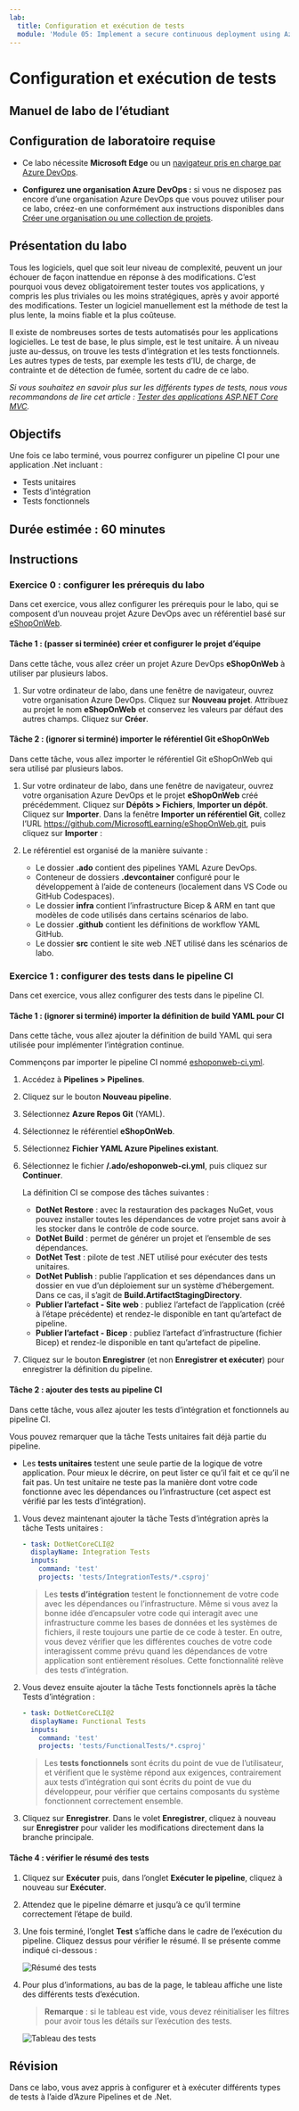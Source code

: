 ```yaml
---
lab:
  title: Configuration et exécution de tests
  module: 'Module 05: Implement a secure continuous deployment using Azure Pipelines'
---
```


# Configuration et exécution de tests

## Manuel de labo de l’étudiant

## Configuration de laboratoire requise

- Ce labo nécessite **Microsoft Edge** ou un [navigateur pris en charge par Azure DevOps](https://docs.microsoft.com/azure/devops/server/compatibility).

- **Configurez une organisation Azure DevOps :** si vous ne disposez pas encore d’une organisation Azure DevOps que vous pouvez utiliser pour ce labo, créez-en une conformément aux instructions disponibles dans [Créer une organisation ou une collection de projets](https://learn.microsoft.com/dotnet/architecture/modern-web-apps-azure/test-asp-net-core-mvc-apps).

## Présentation du labo

Tous les logiciels, quel que soit leur niveau de complexité, peuvent un jour échouer de façon inattendue en réponse à des modifications. C’est pourquoi vous devez obligatoirement tester toutes vos applications, y compris les plus triviales ou les moins stratégiques, après y avoir apporté des modifications. Tester un logiciel manuellement est la méthode de test la plus lente, la moins fiable et la plus coûteuse.

Il existe de nombreuses sortes de tests automatisés pour les applications logicielles. Le test de base, le plus simple, est le test unitaire. À un niveau juste au-dessus, on trouve les tests d’intégration et les tests fonctionnels. Les autres types de tests, par exemple les tests d’IU, de charge, de contrainte et de détection de fumée, sortent du cadre de ce labo.

*Si vous souhaitez en savoir plus sur les différents types de tests, nous vous recommandons de lire cet article : [Tester des applications ASP.NET Core MVC](https://learn.microsoft.com/dotnet/architecture/modern-web-apps-azure/test-asp-net-core-mvc-apps).*

## Objectifs

Une fois ce labo terminé, vous pourrez configurer un pipeline CI pour une application .Net incluant :

- Tests unitaires
- Tests d’intégration
- Tests fonctionnels

## Durée estimée : 60 minutes

## Instructions

### Exercice 0 : configurer les prérequis du labo

Dans cet exercice, vous allez configurer les prérequis pour le labo, qui se composent d’un nouveau projet Azure DevOps avec un référentiel basé sur [eShopOnWeb](https://github.com/MicrosoftLearning/eShopOnWeb).

#### Tâche 1 : (passer si terminée) créer et configurer le projet d’équipe

Dans cette tâche, vous allez créer un projet Azure DevOps **eShopOnWeb** à utiliser par plusieurs labos.

1. Sur votre ordinateur de labo, dans une fenêtre de navigateur, ouvrez votre organisation Azure DevOps. Cliquez sur **Nouveau projet**. Attribuez au projet le nom **eShopOnWeb** et conservez les valeurs par défaut des autres champs. Cliquez sur **Créer**.

#### Tâche 2 : (ignorer si terminé) importer le référentiel Git eShopOnWeb

Dans cette tâche, vous allez importer le référentiel Git eShopOnWeb qui sera utilisé par plusieurs labos.

1. Sur votre ordinateur de labo, dans une fenêtre de navigateur, ouvrez votre organisation Azure DevOps et le projet **eShopOnWeb** créé précédemment. Cliquez sur **Dépôts > Fichiers**, **Importer un dépôt**. Cliquez sur **Importer**. Dans la fenêtre **Importer un référentiel Git**, collez l’URL <https://github.com/MicrosoftLearning/eShopOnWeb.git>, puis cliquez sur **Importer** :

1. Le référentiel est organisé de la manière suivante :
    - Le dossier **.ado** contient des pipelines YAML Azure DevOps.
    - Conteneur de dossiers **.devcontainer** configuré pour le développement à l’aide de conteneurs (localement dans VS Code ou GitHub Codespaces).
    - Le dossier **infra** contient l’infrastructure Bicep & ARM en tant que modèles de code utilisés dans certains scénarios de labo.
    - Le dossier **.github** contient les définitions de workflow YAML GitHub.
    - Le dossier **src** contient le site web .NET utilisé dans les scénarios de labo.

### Exercice 1 : configurer des tests dans le pipeline CI

Dans cet exercice, vous allez configurer des tests dans le pipeline CI.

#### Tâche 1 : (ignorer si terminé) importer la définition de build YAML pour CI

Dans cette tâche, vous allez ajouter la définition de build YAML qui sera utilisée pour implémenter l’intégration continue.

Commençons par importer le pipeline CI nommé [eshoponweb-ci.yml](https://github.com/MicrosoftLearning/eShopOnWeb/blob/main/.ado/eshoponweb-ci.yml).

1. Accédez à **Pipelines > Pipelines**.
1. Cliquez sur le bouton **Nouveau pipeline**.
1. Sélectionnez **Azure Repos Git** (YAML).
1. Sélectionnez le référentiel **eShopOnWeb**.
1. Sélectionnez **Fichier YAML Azure Pipelines existant**.
1. Sélectionnez le fichier **/.ado/eshoponweb-ci.yml**, puis cliquez sur **Continuer**.

    La définition CI se compose des tâches suivantes :
    - **DotNet Restore** : avec la restauration des packages NuGet, vous pouvez installer toutes les dépendances de votre projet sans avoir à les stocker dans le contrôle de code source.
    - **DotNet Build** : permet de générer un projet et l’ensemble de ses dépendances.
    - **DotNet Test** : pilote de test .NET utilisé pour exécuter des tests unitaires.
    - **DotNet Publish** : publie l’application et ses dépendances dans un dossier en vue d’un déploiement sur un système d’hébergement. Dans ce cas, il s’agit de **Build.ArtifactStagingDirectory**.
    - **Publier l’artefact - Site web** : publiez l’artefact de l’application (créé à l’étape précédente) et rendez-le disponible en tant qu’artefact de pipeline.
    - **Publier l’artefact - Bicep** : publiez l’artefact d’infrastructure (fichier Bicep) et rendez-le disponible en tant qu’artefact de pipeline.
1. Cliquez sur le bouton  **Enregistrer** (et non **Enregistrer et exécuter**) pour enregistrer la définition du pipeline.

#### Tâche 2 : ajouter des tests au pipeline CI

Dans cette tâche, vous allez ajouter les tests d’intégration et fonctionnels au pipeline CI.

Vous pouvez remarquer que la tâche Tests unitaires fait déjà partie du pipeline.

- Les **tests unitaires** testent une seule partie de la logique de votre application. Pour mieux le décrire, on peut lister ce qu’il fait et ce qu’il ne fait pas. Un test unitaire ne teste pas la manière dont votre code fonctionne avec les dépendances ou l’infrastructure (cet aspect est vérifié par les tests d’intégration).

1. Vous devez maintenant ajouter la tâche Tests d’intégration après la tâche Tests unitaires :

    ```YAML
    - task: DotNetCoreCLI@2
      displayName: Integration Tests
      inputs:
        command: 'test'
        projects: 'tests/IntegrationTests/*.csproj'
    ```

    > Les **tests d’intégration** testent le fonctionnement de votre code avec les dépendances ou l’infrastructure. Même si vous avez la bonne idée d’encapsuler votre code qui interagit avec une infrastructure comme les bases de données et les systèmes de fichiers, il reste toujours une partie de ce code à tester. En outre, vous devez vérifier que les différentes couches de votre code interagissent comme prévu quand les dépendances de votre application sont entièrement résolues. Cette fonctionnalité relève des tests d’intégration.

1. Vous devez ensuite ajouter la tâche Tests fonctionnels après la tâche Tests d’intégration :

    ```YAML
    - task: DotNetCoreCLI@2
      displayName: Functional Tests
      inputs:
        command: 'test'
        projects: 'tests/FunctionalTests/*.csproj'
    ```

    > Les **tests fonctionnels** sont écrits du point de vue de l’utilisateur, et vérifient que le système répond aux exigences, contrairement aux tests d’intégration qui sont écrits du point de vue du développeur, pour vérifier que certains composants du système fonctionnent correctement ensemble.

1. Cliquez sur **Enregistrer**. Dans le volet **Enregistrer**, cliquez à nouveau sur **Enregistrer** pour valider les modifications directement dans la branche principale.

#### Tâche 4 : vérifier le résumé des tests

1. Cliquez sur **Exécuter** puis, dans l’onglet **Exécuter le pipeline**, cliquez à nouveau sur **Exécuter**.

1. Attendez que le pipeline démarre et jusqu’à ce qu’il termine correctement l’étape de build.

1. Une fois terminé, l’onglet **Test** s’affiche dans le cadre de l’exécution du pipeline. Cliquez dessus pour vérifier le résumé. Il se présente comme indiqué ci-dessous :

    ![Résumé des tests](images/AZ400_M05_L09_Tests_Summary.png)

1. Pour plus d’informations, au bas de la page, le tableau affiche une liste des différents tests d’exécution.

    >**Remarque** : si le tableau est vide, vous devez réinitialiser les filtres pour avoir tous les détails sur l’exécution des tests.

    ![Tableau des tests](images/AZ400_M05_L09_Tests_Table.png)

## Révision

Dans ce labo, vous avez appris à configurer et à exécuter différents types de tests à l’aide d’Azure Pipelines et de .Net.
